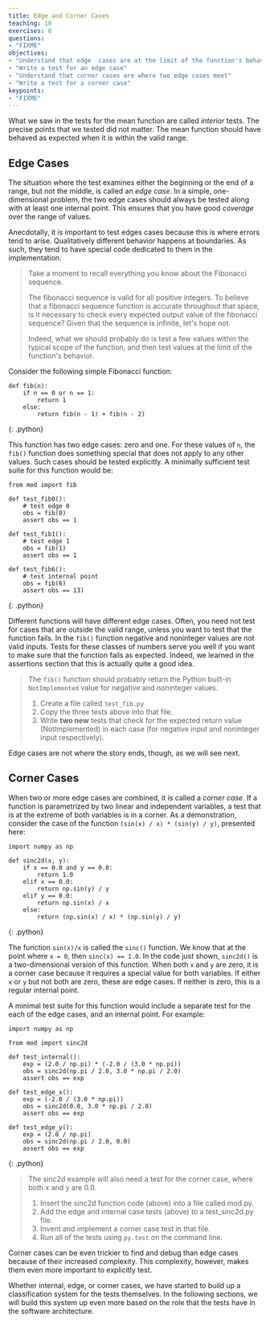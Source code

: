```yaml
---
title: Edge and Corner Cases
teaching: 10
exercises: 0
questions:
- "FIXME"
objectives:
- "Understand that edge  cases are at the limit of the function's behavior"
- "Write a test for an edge case"
- "Understand that corner cases are where two edge cases meet"
- "Write a test for a corner case"
keypoints:
- "FIXME"
---
```


What we saw in the tests for the mean function are called  _interior_ tests.
The precise points that we tested did not matter. The mean function should have
behaved as expected when it is within the valid range.

## Edge Cases

The situation where the test examines either the beginning or the end of a range, but
not the middle, is called an _edge case_. In a simple, one-dimensional
problem, the two edge cases should always be tested along with at least
one internal point. This ensures that you have good _coverage_ over the
range of values.

Anecdotally, it is important to test edges cases because this is where errors tend to
arise. Qualitatively different behavior happens at boundaries. As such,
they tend to have special code dedicated to them in the implementation.

> Take a moment to recall everything you know about the Fibonacci sequence.
>
> The fibonacci sequence is valid for all positive integers. To believe that a
> fibonacci sequence function is accurate throughout that space, is it necessary
> to check every expected output value of the fibonacci sequence? Given that the
> sequence is infinite, let's hope not.
>
> Indeed, what we should probably do is test a few values within the typical
> scope of the function, and then test values at the limit of the function's
> behavior.

Consider the following simple Fibonacci function:

~~~
def fib(n):
    if n == 0 or n == 1:
        return 1
    else:
        return fib(n - 1) + fib(n - 2)
~~~
{: .python}

This function has two edge cases: zero and one. For these values of `n`, the
`fib()` function does something special that does not apply to any other values.
Such cases should be tested explicitly. A minimally sufficient test suite
for this function would be:

~~~
from mod import fib

def test_fib0():
    # test edge 0
    obs = fib(0)
    assert obs == 1

def test_fib1():
    # test edge 1
    obs = fib(1)
    assert obs == 1

def test_fib6():
    # test internal point
    obs = fib(6)
    assert obs == 13)
~~~
{: .python}

Different functions will have different edge cases.
Often, you need not test for cases that are outside the valid range, unless you
want to test that the function fails.  In the `fib()` function negative and
noninteger values are not valid inputs. Tests for these classes of numbers serve you well if you want to make sure that the function fails as
expected. Indeed, we learned in the assertions section that this is actually quite a good idea.

> The `fib()` function should probably return the Python built-in
> `NotImplemented` value for negative and noninteger values.
>
> 1. Create a file called `test_fib.py`
> 2. Copy the three tests above into that file.
> 3. Write **two new** tests that check for the expected return value
> (NotImplemented) in each case (for negative input and noninteger input
> respectively).

Edge cases are not where the story ends, though, as we will see next.

## Corner Cases

When two or more edge cases are combined, it is called a _corner case_.
If a function is parametrized by two linear and independent variables, a test
that is at the extreme of both variables is in a corner. As a demonstration,
consider the case of the function `(sin(x) / x) * (sin(y) / y)`, presented here:

~~~
import numpy as np

def sinc2d(x, y):
    if x == 0.0 and y == 0.0:
        return 1.0
    elif x == 0.0:
        return np.sin(y) / y
    elif y == 0.0:
        return np.sin(x) / x
    else:
        return (np.sin(x) / x) * (np.sin(y) / y)
~~~
{: .python}

The function `sin(x)/x` is called the `sinc()` function.  We know that at
the point where `x = 0`, then
`sinc(x) == 1.0`.  In the code just shown, `sinc2d()` is a two-dimensional version
of this function. When both `x` and `y`
are zero, it is a corner case because it requires a special value for both
variables. If either `x` or `y` but not both are zero, these are edge
cases. If neither is zero, this is a regular internal point.

A minimal test suite for this function would include a separate test for the
each of the edge cases, and an internal point. For example:

~~~
import numpy as np

from mod import sinc2d

def test_internal():
    exp = (2.0 / np.pi) * (-2.0 / (3.0 * np.pi))
    obs = sinc2d(np.pi / 2.0, 3.0 * np.pi / 2.0)
    assert obs == exp

def test_edge_x():
    exp = (-2.0 / (3.0 * np.pi))
    obs = sinc2d(0.0, 3.0 * np.pi / 2.0)
    assert obs == exp

def test_edge_y():
    exp = (2.0 / np.pi)
    obs = sinc2d(np.pi / 2.0, 0.0)
    assert obs == exp
~~~
{: .python}

> The sinc2d example will also need a test for the corner case, where both x
> and y are 0.0.
>
> 1. Insert the sinc2d function code (above) into a file called mod.py.
> 2. Add the edge and internal case tests (above) to a test_sinc2d.py file.
> 3. Invent and implement a corner case test in that file.
> 4. Run all of the tests using `py.test` on the command line.

Corner cases can be even trickier to find and debug than edge cases because of their
increased complexity.  This complexity, however, makes them even more important to
explicitly test.

Whether internal, edge, or corner cases, we have started to build
up a classification system for the tests themselves. In the following sections,
we will build this system up even more based on the role that the tests have
in the software architecture.
